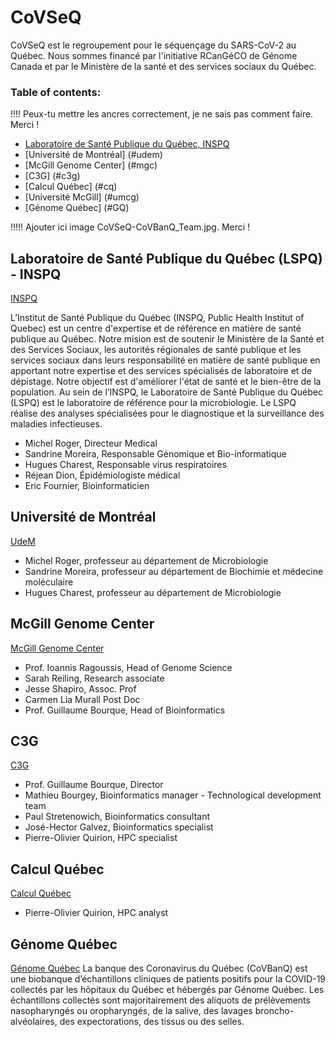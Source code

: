 # CoVSeQ

CoVSeQ est le regroupement pour le séquençage du SARS-CoV-2 au Québec.
Nous sommes financé par l'initiative RCanGéCO de Génome Canada et par
le Ministère de la santé et des services sociaux du Québec.


### Table of contents:
!!!! Peux-tu mettre les ancres correctement, je ne sais pas comment faire. Merci !

- [Laboratoire de Santé Publique du Québec, INSPQ](#inspq)
- [Université de Montréal] (#udem)
- [McGill Genome Center] (#mgc)
- [C3G]  (#c3g)
- [Calcul Québec]  (#cq)
- [Université McGill]  (#umcg)
- [Génome Québec] (#GQ)

!!!!! Ajouter ici image CoVSeQ-CoVBanQ_Team.jpg. Merci !


## Laboratoire de Santé Publique du Québec (LSPQ) - INSPQ
<a href="https://www.inspq.qc.ca/">INSPQ</a>

L’Institut de Santé Publique du Québec (INSPQ, Public Health Institut of Quebec) est un centre d'expertise et de référence en matière de santé publique au Québec. Notre mision est de soutenir le Ministère de la Santé et des Services Sociaux, les autorités régionales de santé publique et les services sociaux dans leurs responsabilité en matière de santé publique en apportant notre expertise et des services spécialisés de laboratoire et de dépistage. Notre objectif est d'améliorer l'état de santé et le bien-être de la population. Au sein de l’INSPQ, le Laboratoire de Santé Publique du Québec (LSPQ) est le laboratoire de référence pour la microbiologie. Le LSPQ réalise des analyses spécialisées pour le diagnostique et la surveillance des maladies infectieuses.
  

<ul>
<li>  Michel Roger, Directeur Medical </li>
<li>  Sandrine Moreira, Responsable Génomique et Bio-informatique</li>
<li>  Hugues Charest, Responsable virus respiratoires</li>
<li>  Réjean Dion, Épidémiologiste médical</li>
<li>  Eric Fournier, Bioinformaticien</li>
</ul>

## Université de Montréal
<a href="https://www.umontreal.ca/">UdeM</a>  

<ul>
<li>  Michel Roger, professeur au département de Microbiologie</li>
<li>  Sandrine Moreira, professeur au département de Biochimie et médecine moléculaire</li>
<li>  Hugues Charest, professeur au département de Microbiologie</li>
</ul>



## McGill Genome Center
<a href="http://www.mcgillgenomecentre.org/">McGill Genome Center</a>  

<ul>
<li>  Prof. Ioannis Ragoussis, Head of Genome Science </li>
<li>  Sarah Reiling, Research associate </li>
<li>  Jesse Shapiro, Assoc. Prof </li>
<li>  Carmen Lia Murall Post Doc </li>
<li>  Prof. Guillaume Bourque, Head of Bioinformatics </li>
</ul>

## C3G
<a href="http://www.computationalgenomics.ca/">C3G</a>  

<ul>
<li>  Prof. Guillaume Bourque, Director </li>
<li>  Mathieu Bourgey, Bioinformatics manager - Technological development team </li>
<li>  Paul Stretenowich, Bioinformatics consultant </li>
<li>  José-Hector Galvez, Bioinformatics specialist </li>
<li>  Pierre-Olivier Quirion, HPC specialist  </li>
</ul>

## Calcul Québec
<a href="https://www.calculquebec.ca/">Calcul Québec</a>  

<ul>
<li>  Pierre-Olivier Quirion, HPC analyst </li>
</ul>
</ul>

## Génome Québec
<a href="http://www.genomequebec.com/">Génome Québec</a>
La banque des Coronavirus du Québec (CoVBanQ) est une biobanque d’échantillons cliniques de patients positifs pour la COVID-19 collectés par les hôpitaux du Québec et hébergés par Génome Québec. Les échantillons collectés sont majoritairement des aliquots de prélèvements nasopharyngés ou oropharyngés, de la salive, des lavages broncho-alvéolaires, des expectorations, des tissus ou des selles. 


